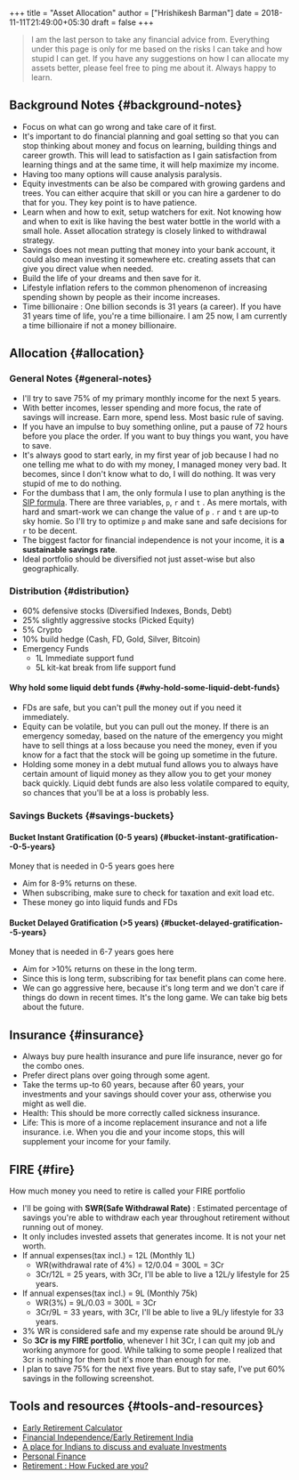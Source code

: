 +++
title = "Asset Allocation"
author = ["Hrishikesh Barman"]
date = 2018-11-11T21:49:00+05:30
draft = false
+++

<div class="book-hint warning">

> I am the last person to take any financial advice from. Everything under this page is only for me based on the risks I can take and how stupid I can get. If you have any suggestions on how I can allocate my assets better, please feel free to ping me about it. Always happy to learn.
</div>


## Background Notes {#background-notes}

-   Focus on what can go wrong and take care of it first.
-   It's important to do financial planning and goal setting so that you can stop thinking about money and focus on learning, building things and career growth. This will lead to satisfaction as I gain satisfaction from learning things and at the same time, it will help maximize my income.
-   Having too many options will cause analysis paralysis.
-   Equity investments can be also be compared with growing gardens and trees. You can either acquire that skill or you can hire a gardener to do that for you. They key point is to have patience.
-   Learn when and how to exit, setup watchers for exit. Not knowing how and when to exit is like having the best water bottle in the world with a small hole. Asset allocation strategy is closely linked to withdrawal strategy.
-   Savings does not mean putting that money into your bank account, it could also mean investing it somewhere etc. creating assets that can give you direct value when needed.
-   Build the life of your dreams and then save for it.
-   Lifestyle inflation refers to the common phenomenon of increasing spending shown by people as their income increases.
-   Time billionaire : One billion seconds is 31 years (a career). If you have 31 years time of life, you're a time billionaire. I am 25 now, I am currently a time billionaire if not a money billionaire.


## Allocation {#allocation}


### General Notes {#general-notes}

-   I'll try to save 75% of my primary monthly income for the next 5 years.
-   With better incomes, lesser spending and more focus, the rate of savings will increase. Earn more, spend less. Most basic rule of saving.
-   If you have an impulse to buy something online, put a pause of 72 hours before you place the order. If you want to buy things you want, you have to save.
-   It's always good to start early, in my first year of job because I had no one telling me what to do with my money, I managed money very bad. It becomes, since I don't know what to do, I will do nothing. It was very stupid of me to do nothing.
-   For the dumbass that I am, the only formula I use to plan anything is the [SIP formula](<https://cred.club/calculators/sip-calculator>). There are three variables, `p`, `r` and `t` . As mere mortals, with hard and smart-work we can change the value of `p` . `r` and `t` are up-to sky homie. So I'll try to optimize `p` and make sane and safe decisions for `r` to be decent.
-   The biggest factor for financial independence is not your income, it is ****a sustainable savings rate****.
-   Ideal portfolio should be diversified not just asset-wise but also geographically.


### Distribution {#distribution}

-   60% defensive stocks (Diversified Indexes, Bonds, Debt)
-   25% slightly aggressive stocks (Picked Equity)
-   5% Crypto
-   10% build hedge (Cash, FD, Gold, Silver, Bitcoin)
-   Emergency Funds
    -   1L Immediate support fund
    -   5L kit-kat break from life support fund


#### Why hold some liquid debt funds {#why-hold-some-liquid-debt-funds}

-   FDs are safe, but you can't pull the money out if you need it immediately.
-   Equity can be volatile, but you can pull out the money. If there is an emergency someday, based on the nature of the emergency you might have to sell things at a loss because you need the money, even if you know for a fact that the stock will be going up sometime in the future.
-   Holding some money in a debt mutual fund allows you to always have certain amount of liquid money as they allow you to get your money back quickly. Liquid debt funds are also less volatile compared to equity, so chances that you'll be at a loss is probably less.


### Savings Buckets {#savings-buckets}


#### Bucket Instant Gratification (0-5 years) {#bucket-instant-gratification--0-5-years}

Money that is needed in 0-5 years goes here

-   Aim for 8-9% returns on these.
-   When subscribing, make sure to check for taxation and exit load etc.
-   These money go into liquid funds and FDs


#### Bucket Delayed Gratification (&gt;5 years) {#bucket-delayed-gratification--5-years}

Money that is needed in 6-7 years goes here

-   Aim for &gt;10% returns on these in the long term.
-   Since this is long term, subscribing for tax benefit plans can come here.
-   We can go aggressive here, because it's long term and we don't care if things do down in recent times. It's the long game. We can take big bets about the future.


## Insurance {#insurance}

-   Always buy pure health insurance and pure life insurance, never go for the combo ones.
-   Prefer direct plans over going through some agent.
-   Take the terms up-to 60 years, because after 60 years, your investments and your savings should cover your ass, otherwise you might as well die.
-   Health: This should be more correctly called sickness insurance.
-   Life: This is more of a income replacement insurance and not a life insurance. i.e. When you die and your income stops, this will supplement your income for your family.


## FIRE {#fire}

How much money you need to retire is called your FIRE portfolio

-   I'll be going with ****SWR(Safe Withdrawal Rate)**** : Estimated percentage of savings you're able to withdraw each year throughout retirement without running out of money.
-   It only includes invested assets that generates income. It is not your net worth.
-   If annual expenses(tax incl.) = 12L (Monthly 1L)
    -   WR(withdrawal rate of 4%) = 12/0.04 = 300L = 3Cr
    -   3Cr/12L = 25 years, with 3Cr, I'll be able to live a 12L/y lifestyle for 25 years.
-   If annual expenses(tax incl.) = 9L (Monthly 75k)
    -   WR(3%) = 9L/0.03 = 300L = 3Cr
    -   3Cr/9L = 33 years, with 3Cr, I'll be able to live a 9L/y lifestyle for 33 years.
-   3% WR is considered safe and my expense rate should be around 9L/y
-   So ****3Cr is my FIRE portfolio****, whenever I hit 3Cr, I can quit my job and working anymore for good. While talking to some people I realized that 3cr is nothing for them but it's more than enough for me.
-   I plan to save 75% for the next five years. But to stay safe, I've put 60% savings in the following screenshot.


## Tools and resources {#tools-and-resources}

-   [Early Retirement Calculator](https://networthify.com/calculator/earlyretirement?income=50000&initialBalance=0&expenses=20000&annualPct=5&withdrawalRate=4)
-   [Financial Independence/Early Retirement India](https://www.reddit.com/r/FIREIndia/)
-   [A place for Indians to discuss and evaluate Investments](https://www.reddit.com/r/IndiaInvestments/)
-   [Personal Finance](https://www.reddit.com/r/personalfinance/)
-   [Retirement : How Fucked are you?](https://how-f-cked-are-you-98ab6cdc8944.herokuapp.com/)
